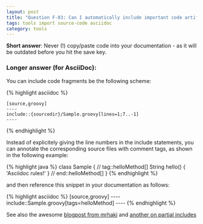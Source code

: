 ```yaml
---
layout: post
title: "Question F-03: Can I automatically include important code artifacts in arc42 documentation?"
tags: tools import source-code asciidoc
category: tools
---
```


**Short answer**: Never (!) copy/paste code into your documentation - as it will be outdated before you hit the save key.

### Longer answer (for AsciiDoc):

You can include code fragments be the following scheme:

{% highlight asciidoc %}

    [source,groovy]
    ----
    include::{sourcedir}/Sample.groovy[lines=1;7..-1]
    ----

{% endhighlight %}

Instead of explicitely giving the line numbers in the include statements, you can annotate the corresponding source files with comment tags, as shown in the following example:

{% highlight java %}
    class Sample {
       // tag::helloMethod[]
       String hello() {
         'Asciidoc rules!'
       }
       // end::helloMethod[]
     }
{% endhighlight %}

and then reference this snippet in your documentation as follows:

{% highlight asciidoc %}
    [source,groovy]
    ----
    include::Sample.groovy[tags=helloMethod]
    ----
{% endhighlight %}

See also the awesome [blogpost from mrhaki](http://mrhaki.blogspot.de/2014/08/awesome-asciidoc-include-only-certain.html) and
[another on partial includes](http://mrhaki.blogspot.de/2014/04/awesome-asciidoc-include-partial-parts.html)
